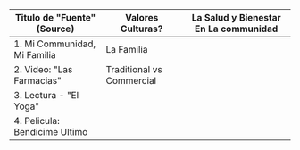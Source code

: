 
| Titulo de "Fuente" (Source)   | Valores Culturas?         | La Salud y Bienestar En La communidad |
| ----------------------------- | ------------------------- | ------------------------------------- |
| 1. Mi Communidad, Mi Familia  | La Familia                |                                       |
| 2. Video: "Las Farmacias"     | Traditional vs Commercial |                                       |
| 3. Lectura - "El Yoga"        |                           |                                       |
| 4. Pelicula: Bendicime Ultimo |                           |                                       |
